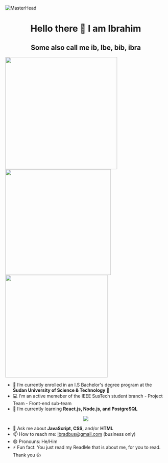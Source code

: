 ![MasterHead](https://cdn-images-1.medium.com/max/1600/1*OF0xEMkWBv-69zvmNs6RDQ.gif)
<h1 align='center'> Hello there 👋 I am Ibrahim </h1>
<h2 align='center'> Some also call me ib, Ibe, bib, ibra </h2>

<p float='left'>
  <img width='350' src='https://miro.medium.com/max/960/1*bkW3FHe6rvQSz9US6ilfQg.gif'>
  <img width='330' src='https://cdn.dribbble.com/users/505482/screenshots/1776789/nodejs-dribbble_1.gif'>
  <img width='320' src='https://kondado.com.br/assets/images/pipeline-google-cloud-storage-postgresql.gif'>
</p>

- 🔭 I’m currently enrolled in an I.S Bachelor's degree program at the **Sudan University of Science & Technology 🏫**
- 💻 I'm an active memeber of the IEEE SusTech student branch - Project Team - Front-end sub-team
- 🌱 I’m currently learning **React.js, Node.js, and PostgreSQL**

<div align='center'><img src='https://68.media.tumblr.com/490306a9c7d8e207256e0f7c4913bc97/tumblr_oaf3tugRZy1tbhzhno1_500.gif'></div>

- 💬 Ask me about **JavaScript, CSS,** and/or **HTML**
- 📫 How to reach me: ibradbus@gmail.com (business only)
- 😄 Pronouns: He/Him
- ⚡ Fun fact: You just read my ReadMe that is about me, for you to read. Thank you 👍
